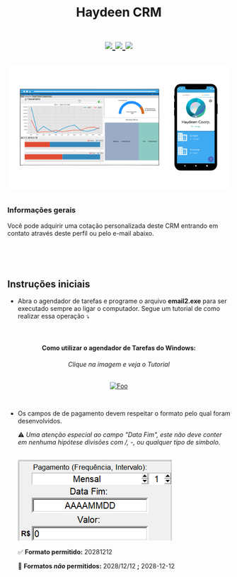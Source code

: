 <h1 align="center"> Haydeen CRM<h1>

    
<p align="center">
<a href="mailto:gustavofernandeslobo@gmail.com" >
<img src="https://user-images.githubusercontent.com/79761328/167745518-0c2d91b7-0e3e-4ab4-b0cb-a6165c0ee605.png"  ></img>
</a><a href="https://gflobo.github.io/haydeen-crm/" rel="some text" >
<img src="https://img.shields.io/badge/website-000000?style=for-the-badge&logo=About.me&logoColor=white" ></img>
</a><a href="https://github.com/gfLobo/haydeen-crm/wiki/Sobre"  >
<img src="https://cdn-icons-png.flaticon.com/512/1040/1040263.png" width ="5%"></img></a>
</p>

<p align="center">
<img src="./images/Intro.png" >
</p>
  





### Informações gerais
Você pode adquirir uma cotação personalizada deste CRM entrando em contato através deste perfil ou pelo e-mail abaixo.




<br/>
<br/>
<br/>


## Instruções iniciais
* Abra o agendador de tarefas e programe o arquivo **email2.exe** para ser executado sempre ao ligar o computador. Segue um tutorial de como realizar essa operação  ⤵
    <br/>
    <br/>
    <br/>

    
<h4 align="center">Como utilizar o agendador de Tarefas do Windows:</h4>

<h6 align="center">Clique na imagem e veja o Tutorial</h6>



<a href="https://www.youtube.com/watch?v=1_9ZGNpuf1o" 
rel= "Como utilizar o agendador de Tarefas do Windows" align="center">

![Foo](https://encrypted-tbn0.gstatic.com/images?q=tbn:ANd9GcRp3rlAiCfMnEg9Kf02Rdy629y6dQfQmvvOJUH_BqRlGDIyt1A3c4UnkaV9uExjUlNG5JI&usqp=CAU)

</a>


<br/>

* Os campos de de pagamento devem respeitar o formato pelo qual foram desenvolvidos.

    ⚠ *Uma atenção especial ao campo "Data Fim", este não deve conter em nenhuma hipótese divisões com /, -, ou qualquer tipo de simbolo.*
    
    <br/>

    <img src="./images/fatD.png">
    
    <br/>

    
    ✅ **Formato permitido:** 20281212

    🚫 **Formatos ***não*** permitidos:** 2028/12/12  **;**  2028-12-12
